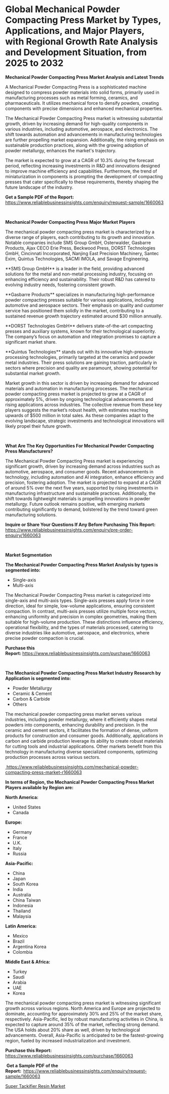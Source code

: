 <p><h1>Global Mechanical Powder Compacting Press Market by Types, Applications, and Major Players, with Regional Growth Rate Analysis and Development Situation, from 2025 to 2032</h1></p><p><strong>Mechanical Powder Compacting Press Market Analysis and Latest Trends</strong></p>
<p><p>A Mechanical Powder Compacting Press is a sophisticated machine designed to compress powder materials into solid forms, primarily used in manufacturing processes such as metal forming, ceramics, and pharmaceuticals. It utilizes mechanical force to densify powders, creating components with precise dimensions and enhanced mechanical properties. </p><p>The Mechanical Powder Compacting Press market is witnessing substantial growth, driven by increasing demand for high-quality components in various industries, including automotive, aerospace, and electronics. The shift towards automation and advancements in manufacturing technologies are further propelling market expansion. Additionally, the rising emphasis on sustainable production practices, along with the growing adoption of powder metallurgy, enhances the market's trajectory.</p><p>The market is expected to grow at a CAGR of 10.3% during the forecast period, reflecting increasing investments in R&D and innovations designed to improve machine efficiency and capabilities. Furthermore, the trend of miniaturization in components is prompting the development of compacting presses that cater specifically to these requirements, thereby shaping the future landscape of the industry.</p></p>
<p><strong>Get a Sample PDF of the Report:&nbsp;</strong> <a href="https://www.reliablebusinessinsights.com/enquiry/request-sample/1660063?utm_campaign=3043&utm_medium=2&utm_source=Github&utm_content=ia&utm_term=29032025&utm_id=mechanical-powder-compacting-press">https://www.reliablebusinessinsights.com/enquiry/request-sample/1660063</a></p>
<p>&nbsp;</p>
<p><strong>Mechanical Powder Compacting Press Major Market Players</strong></p>
<p><p>The mechanical powder compacting press market is characterized by a diverse range of players, each contributing to its growth and innovation. Notable companies include SMS Group GmbH, Osterwalder, Gasbarre Products, Ajax CECO Erie Press, Beckwood Press, DORST Technologies GmbH, Cincinnati Incorporated, Nanjing East Precision Machinery, Santec Exim, Quintus Technologies, SACMI IMOLA, and Savage Engineering.</p><p>**SMS Group GmbH** is a leader in the field, providing advanced solutions for the metal and non-metal processing industry, focusing on enhancing efficiency and sustainability. Their robust R&D has catered to evolving industry needs, fostering consistent growth.</p><p>**Gasbarre Products** specializes in manufacturing high-performance powder compacting presses suitable for various applications, including automotive and aerospace sectors. Their emphasis on quality and customer service has positioned them solidly in the market, contributing to a sustained revenue growth trajectory estimated around $30 million annually.</p><p>**DORST Technologies GmbH** delivers state-of-the-art compacting presses and auxiliary systems, known for their technological superiority. The company’s focus on automation and integration promises to capture a significant market share.</p><p>**Quintus Technologies** stands out with its innovative high-pressure processing technologies, primarily targeted at the ceramics and powder metal industries. Their press solutions are gaining traction, particularly in sectors where precision and quality are paramount, showing potential for substantial market growth.</p><p>Market growth in this sector is driven by increasing demand for advanced materials and automation in manufacturing processes. The mechanical powder compacting press market is projected to grow at a CAGR of approximately 5%, driven by ongoing technological advancements and rising applications across industries. The collective revenue from these key players suggests the market’s robust health, with estimates reaching upwards of $500 million in total sales. As these companies adapt to the evolving landscape, strategic investments and technological innovations will likely propel their future growth.</p></p>
<p>&nbsp;</p>
<p><strong>What Are The Key Opportunities For Mechanical Powder Compacting Press Manufacturers?</strong></p>
<p><p>The Mechanical Powder Compacting Press market is experiencing significant growth, driven by increasing demand across industries such as automotive, aerospace, and consumer goods. Recent advancements in technology, including automation and AI integration, enhance efficiency and precision, fostering adoption. The market is projected to expand at a CAGR of around 5% over the next five years, supported by rising investments in manufacturing infrastructure and sustainable practices. Additionally, the shift towards lightweight materials is propelling innovations in powder metallurgy. Future outlook remains positive, with emerging markets contributing significantly to demand, bolstered by the trend toward green manufacturing solutions.</p></p>
<p><strong>Inquire or Share Your Questions If Any Before Purchasing This Report:</strong> <a href="https://www.reliablebusinessinsights.com/enquiry/pre-order-enquiry/1660063?utm_campaign=3043&utm_medium=2&utm_source=Github&utm_content=ia&utm_term=29032025&utm_id=mechanical-powder-compacting-press">https://www.reliablebusinessinsights.com/enquiry/pre-order-enquiry/1660063</a></p>
<p>&nbsp;</p>
<p><strong>Market Segmentation</strong></p>
<p><strong>The Mechanical Powder Compacting Press Market Analysis by types is segmented into:</strong></p>
<p><ul><li>Single-axis</li><li>Multi-axis</li></ul></p>
<p><p>The Mechanical Powder Compacting Press market is categorized into single-axis and multi-axis types. Single-axis presses apply force in one direction, ideal for simple, low-volume applications, ensuring consistent compaction. In contrast, multi-axis presses utilize multiple force vectors, enhancing uniformity and precision in complex geometries, making them suitable for high-volume production. These distinctions influence efficiency, operational flexibility, and the types of materials processed, catering to diverse industries like automotive, aerospace, and electronics, where precise powder compaction is crucial.</p></p>
<p><strong>Purchase this Report:&nbsp;</strong><a href="https://www.reliablebusinessinsights.com/purchase/1660063?utm_campaign=3043&utm_medium=2&utm_source=Github&utm_content=ia&utm_term=29032025&utm_id=mechanical-powder-compacting-press">https://www.reliablebusinessinsights.com/purchase/1660063</a></p>
<p>&nbsp;</p>
<p><strong>The Mechanical Powder Compacting Press Market Industry Research by Application is segmented into:</strong></p>
<p><ul><li>Powder Metallurgy</li><li>Ceramic & Cement</li><li>Carbon & Carbide</li><li>Others</li></ul></p>
<p><p>The mechanical powder compacting press market serves various industries, including powder metallurgy, where it efficiently shapes metal powders into components, enhancing durability and precision. In the ceramic and cement sectors, it facilitates the formation of dense, uniform products for construction and consumer goods. Additionally, applications in carbon and carbide production leverage its ability to create robust materials for cutting tools and industrial applications. Other markets benefit from this technology in manufacturing diverse specialized components, optimizing production processes across various sectors.</p></p>
<p><a href="https://www.reliablebusinessinsights.com/mechanical-powder-compacting-press-market-r1660063?utm_campaign=3043&utm_medium=2&utm_source=Github&utm_content=ia&utm_term=29032025&utm_id=mechanical-powder-compacting-press">&nbsp;https://www.reliablebusinessinsights.com/mechanical-powder-compacting-press-market-r1660063</a></p>
<p><strong>In terms of Region, the Mechanical Powder Compacting Press Market Players available by Region are:</strong></p>
<p>
    <p> <strong> North America: </strong>
        <ul>
            <li>United States</li>
            <li>Canada</li>
        </ul>
        </p> 
    <p> <strong> Europe: </strong>
        <ul>
            <li>Germany</li>
            <li>France</li>
            <li>U.K.</li>
            <li>Italy</li>
            <li>Russia</li>
        </ul>
        </p> 
    <p> <strong> Asia-Pacific: </strong>
        <ul>
            <li>China</li>
            <li>Japan</li>
            <li>South Korea</li>
            <li>India</li>
            <li>Australia</li>
            <li>China Taiwan</li>
            <li>Indonesia</li>
            <li>Thailand</li>
            <li>Malaysia</li>
        </ul>
        </p> 
    <p> <strong> Latin America: </strong>
        <ul>
            <li>Mexico</li>
            <li>Brazil</li>
            <li>Argentina Korea</li>
            <li>Colombia</li>
        </ul>
        </p> 
    <p> <strong> Middle East & Africa: </strong>
        <ul>
            <li>Turkey</li>
            <li>Saudi</li>
            <li>Arabia</li>
            <li>UAE</li>
            <li>Korea</li>
        </ul>
    </p>
    </p>
<p><p>The mechanical powder compacting press market is witnessing significant growth across various regions. North America and Europe are projected to dominate, accounting for approximately 30% and 25% of the market share, respectively. Asia-Pacific, led by robust manufacturing activities in China, is expected to capture around 35% of the market, reflecting strong demand. The USA holds about 20% share as well, driven by technological advancements. Overall, Asia-Pacific is anticipated to be the fastest-growing region, fueled by increased industrialization and investment.</p></p>
<p><strong>Purchase this Report: </strong><a href="https://www.reliablebusinessinsights.com/purchase/1660063?utm_campaign=3043&utm_medium=2&utm_source=Github&utm_content=ia&utm_term=29032025&utm_id=mechanical-powder-compacting-press">https://www.reliablebusinessinsights.com/purchase/1660063</a></p>
<p>&nbsp;<strong>Get a Sample PDF of the Report:&nbsp;&nbsp;</strong><a href="https://www.reliablebusinessinsights.com/enquiry/request-sample/1660063?utm_campaign=3043&utm_medium=2&utm_source=Github&utm_content=ia&utm_term=29032025&utm_id=mechanical-powder-compacting-press">https://www.reliablebusinessinsights.com/enquiry/request-sample/1660063</a></p>
<p><strong></strong></p>
<p><p><a href="https://github.com/hannajuana198484/Market-Research-Report-List-1/blob/main/super-tackifier-resin-market.md?utm_campaign=3043&utm_medium=2&utm_source=Github&utm_content=ia&utm_term=29032025&utm_id=mechanical-powder-compacting-press">Super Tackifier Resin Market</a></p></p>
